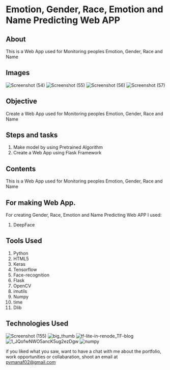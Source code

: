 
# Emotion, Gender, Race, Emotion and Name Predicting Web APP


## About

This is a Web App used  for Monitoring peoples Emotion, Gender, Race and Name

## Images
![Screenshot (54)](https://user-images.githubusercontent.com/84491967/168412556-89a883b8-72e8-416b-963c-2628a79f7238.png)
![Screenshot (55)](https://user-images.githubusercontent.com/84491967/168412581-118c7752-0a87-4214-b23f-33ae3a607d26.png)
![Screenshot (56)](https://user-images.githubusercontent.com/84491967/168412609-0c00628e-e503-4d74-92f9-bd780eb0cb9d.png)
![Screenshot (57)](https://user-images.githubusercontent.com/84491967/168412678-f710753f-cb5b-4558-ab05-c2fc244dd140.png)


## Objective

Create a Web App used  for Monitoring peoples  Emotion, Gender, Race and Name 
## Steps and tasks

1. Make model by using Pretrained Algorithm
2. Create a Web App using Flask Framework

## Contents

 This is a Web App used for Monitoring peoples  Emotion, Gender, Race and Name 

## For making Web App.

For creating Gender, Race, Emotion and Name Predicting Web APP I used:

1. DeepFace

## Tools Used

1. Python
2. HTML5
3. Keras
4. Tensorflow
5. Face-recognition
6. Flask
7. OpenCV
8. imutils
9. Numpy
10. time
11. Dlib


## Technologies Used

![Screenshot (155)](https://user-images.githubusercontent.com/84491967/139635128-5ac86cca-3de3-483e-9ba2-d0de52da5e49.png)
![big_thumb](https://user-images.githubusercontent.com/84491967/168413596-e5e32fa0-56bb-4e26-9e2a-482e60c00440.jpg)
![tf-lite-in-renode_TF-blog](https://user-images.githubusercontent.com/84491967/168413228-1fa46f4b-1c8b-472b-a1c6-ecad92966019.png)
![1_JQofwNWO5ancK5ug2ezDgw](https://user-images.githubusercontent.com/84491967/168413342-afcbd3e0-ad3f-42d5-83f7-3873ed80ed42.png)
![numpy](https://user-images.githubusercontent.com/84491967/168413436-731ca931-e6c3-4349-b1d1-0609370f974e.png)





if you liked what you saw, want to have a chat with me about the portfolio, work opportunities or collabaration, shoot an email at pvmanaf02@gmail.com
